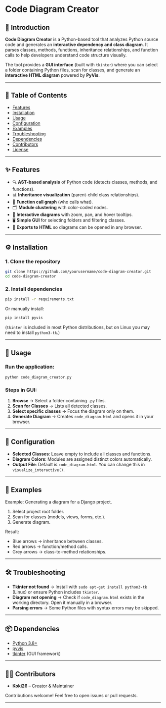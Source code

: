 # Code Diagram Creator

## 📖 Introduction

**Code Diagram Creator** is a Python-based tool that analyzes Python source code and generates an **interactive dependency and class diagram**. It parses classes, methods, functions, inheritance relationships, and function calls to help developers understand code structure visually.

The tool provides a **GUI interface** (built with `tkinter`) where you can select a folder containing Python files, scan for classes, and generate an **interactive HTML diagram** powered by **PyVis**.

---

## 📑 Table of Contents

* [Features](#-features)
* [Installation](#-installation)
* [Usage](#-usage)
* [Configuration](#-configuration)
* [Examples](#-examples)
* [Troubleshooting](#-troubleshooting)
* [Dependencies](#-dependencies)
* [Contributors](#-contributors)
* [License](#-license)

---

## ✨ Features

* 🔍 **AST-based analysis** of Python code (detects classes, methods, and functions).
* 📊 **Inheritance visualization** (parent-child class relationships).
* 🔗 **Function call graph** (who calls what).
* 🗂️ **Module clustering** with color-coded nodes.
* 🎨 **Interactive diagrams** with zoom, pan, and hover tooltips.
* 🖥️ **Simple GUI** for selecting folders and filtering classes.
* 📂 **Exports to HTML** so diagrams can be opened in any browser.

---

## ⚙️ Installation

### 1. Clone the repository

```bash
git clone https://github.com/yourusername/code-diagram-creator.git
cd code-diagram-creator
```

### 2. Install dependencies

```bash
pip install -r requirements.txt
```

Or manually install:

```bash
pip install pyvis
```

(`tkinter` is included in most Python distributions, but on Linux you may need to install `python3-tk`.)

---

## 🚀 Usage

### Run the application:

```bash
python code_diagram_creator.py
```

### Steps in GUI:

1. **Browse** → Select a folder containing `.py` files.
2. **Scan for Classes** → Lists all detected classes.
3. **Select specific classes** → Focus the diagram only on them.
4. **Generate Diagram** → Creates `code_diagram.html` and opens it in your browser.

---

## 🔧 Configuration

* **Selected Classes**: Leave empty to include all classes and functions.
* **Diagram Colors**: Modules are assigned distinct colors automatically.
* **Output File**: Default is `code_diagram.html`. You can change this in `visualize_interactive()`.

---

## 📂 Examples

Example: Generating a diagram for a Django project.

1. Select project root folder.
2. Scan for classes (models, views, forms, etc.).
3. Generate diagram.

Result:

* Blue arrows → inheritance between classes.
* Red arrows → function/method calls.
* Grey arrows → class-to-method relationships.

---

## 🛠️ Troubleshooting

* **Tkinter not found** → Install with `sudo apt-get install python3-tk` (Linux) or ensure Python includes `tkinter`.
* **Diagram not opening** → Check if `code_diagram.html` exists in the working directory. Open it manually in a browser.
* **Parsing errors** → Some Python files with syntax errors may be skipped.

---

## 📦 Dependencies

* [Python 3.8+](https://www.python.org/)
* [pyvis](https://pyvis.readthedocs.io/)
* [tkinter](https://docs.python.org/3/library/tkinter.html) (GUI framework)

---

## 👨‍💻 Contributors

* **Koki26** – Creator & Maintainer

Contributions welcome! Feel free to open issues or pull requests.

---
